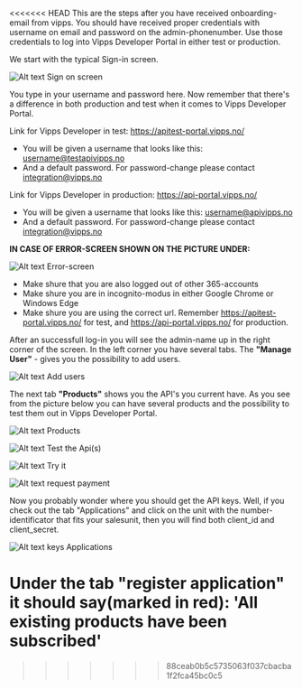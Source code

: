 <<<<<<< HEAD
This are the steps after you have received onboarding-email from vipps. You should have received proper credentials with username on email and password on the admin-phonenumber. Use those credentials to log into Vipps Developer Portal in either test or production.

We start with the typical Sign-in screen.

![Alt text](relative/path/to/img.jpg?raw=true "Title") Sign on screen

You type in your username and password here.
Now remember that there's a difference in both production and test when it comes to Vipps Developer Portal.

Link for Vipps Developer in test: https://apitest-portal.vipps.no/
- You will be given a username that looks like this: username@testapivipps.no
- And a default password. For password-change please contact integration@vipps.no

Link for Vipps Developer in production: https://api-portal.vipps.no/
- You will be given a username that looks like this:
username@apivipps.no
- And a default password. For password-change please contact integration@vipps.no

**IN CASE OF ERROR-SCREEN SHOWN ON THE PICTURE UNDER:**

![Alt text](relative/path/to/img.jpg?raw=true "Title") Error-screen

- Make shure that you are also logged out of other 365-accounts
- Make shure you are in incognito-modus in either Google Chrome or Windows Edge
- Make shure you are using the correct url. Remember https://apitest-portal.vipps.no/ for test, and https://api-portal.vipps.no/ for production.

After an successfull log-in you will see the admin-name up in the right corner of the screen. In the left corner you have several tabs.
The **"Manage User"** - gives you the possibility to add users.

![Alt text](relative/path/to/img.jpg?raw=true "Title") Add users

The next tab **"Products"** shows you the API's you current have. As you see from the picture below you can have several products and the possibility to test them out in Vipps Developer Portal.

![Alt text](relative/path/to/img.jpg?raw=true "Title") Products

![Alt text](relative/path/to/img.jpg?raw=true "Title") Test the Api(s)

![Alt text](relative/path/to/img.jpg?raw=true "Title") Try it

![Alt text](relative/path/to/img.jpg?raw=true "Title") request payment

Now you probably wonder where you should get the API keys. Well, if you check out the tab "Applications" and click on the unit with the number-identificator that fits your salesunit, then you will find both client_id and client_secret.

![Alt text](relative/path/to/img.jpg?raw=true "Title") keys Applications

Under the tab "register application" it should say(marked in red):
'All existing products have been subscribed'
=======

>>>>>>> 88ceab0b5c5735063f037cbacba1f2fca45bc0c5
